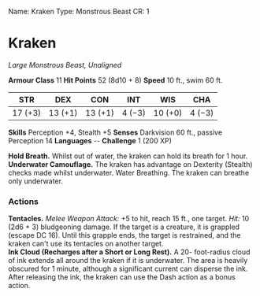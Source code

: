 Name: Kraken
Type: Monstrous Beast
CR: 1

# Kraken
_Large Monstrous Beast, Unaligned_

**Armour Class** 11
**Hit Points** 52 (8d10 + 8)
**Speed** 10 ft., swim 60 ft.

| STR     | DEX     | CON     | INT     | WIS     | CHA     |
|---------|---------|---------|---------|---------|---------|
| 17 (+3) | 13 (+1) | 13 (+1) | 4 (−3)  | 10 (+0) | 4 (−3)  |  

**Skills** Perception +4, Stealth +5
**Senses** Darkvision 60 ft., passive Perception 14
**Languages** --
**Challenge** 1 (200 XP)

**Hold Breath.** Whilst out of water, the kraken can hold its breath for 1 hour.
**Underwater Camouflage.** The kraken has advantage on Dexterity (Stealth) checks made whilst underwater. Water Breathing. The kraken can breathe only underwater.

### Actions 
**Tentacles.** _Melee Weapon Attack:_ +5 to hit, reach 15 ft., one target. _Hit:_ 10 (2d6 + 3) bludgeoning damage. If the target is a creature, it is grappled (escape DC 16). Until this grapple ends, the target is restrained, and the kraken can't use its tentacles on another target.    
**Ink Cloud (Recharges after a Short or Long Rest).** A 20- foot-radius cloud of ink extends all around the kraken if it is underwater. The area is heavily obscured for 1 minute, although a significant current can disperse the ink. After releasing the ink, the kraken can use the Dash action as a bonus action.